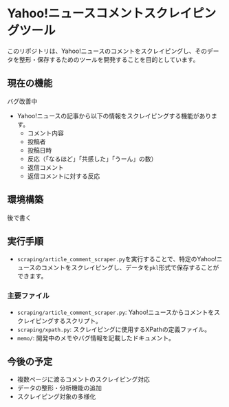 # Yahoo!ニュースコメントスクレイピングツール

このリポジトリは、Yahoo!ニュースのコメントをスクレイピングし、そのデータを整形・保存するためのツールを開発することを目的としています。

## 現在の機能

バグ改善中

- Yahoo!ニュースの記事から以下の情報をスクレイピングする機能があります。
  - コメント内容
  - 投稿者
  - 投稿日時
  - 反応（「なるほど」「共感した」「うーん」の数）
  - 返信コメント
  - 返信コメントに対する反応

## 環境構築

後で書く

## 実行手順

- `scraping/article_comment_scraper.py`を実行することで、特定のYahoo!ニュースのコメントをスクレイピングし、データを`pkl`形式で保存することができます。

### 主要ファイル

- `scraping/article_comment_scraper.py`: Yahoo!ニュースからコメントをスクレイピングするスクリプト。
- `scraping/xpath.py`: スクレイピングに使用するXPathの定義ファイル。
- `memo/`: 開発中のメモやバグ情報を記載したドキュメント。

## 今後の予定

- 複数ページに渡るコメントのスクレイピング対応
- データの整形・分析機能の追加
- スクレイピング対象の多様化
